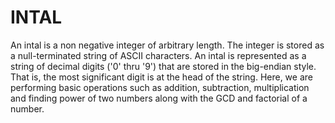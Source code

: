 # INTAL
An intal is a non negative integer of arbitrary length. The integer is stored as a null-terminated string of ASCII characters. An intal is represented as a string of decimal digits ('0' thru '9') that are stored in the big-endian style. That is, the most significant digit is at the head of the string.
Here, we are performing basic operations such as addition, subtraction, multiplication and finding power of two numbers along with the GCD and factorial of a number.
